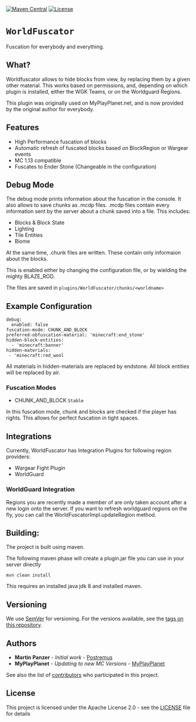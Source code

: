 [![Maven Central](https://maven-badges.herokuapp.com/maven-central/com.pro-crafting.mc/WorldFuscator/badge.svg)](https://maven-badges.herokuapp.com/maven-central/com.pro-crafting.mc/WorldFuscator)
[![License](https://img.shields.io/badge/License-Apache%202.0-blue.svg)](https://opensource.org/licenses/Apache-2.0)

# `WorldFuscator`

Fuscation for everybody and everything.

## What?

Worldfuscator allows to hide blocks from view, by replacing them by a given other material.
This works based on permissions, and, depending on which plugin is installed, either the WGK Teams, or on the Worldguard Regions.

This plugin was originally used on MyPlayPlanet.net, and is now provided by the original author for everybody.

## Features

* High Performance fuscation of blocks
* Automatic refresh of fuscated blocks based on BlockRegion or Wargear events
* MC 1.13 compatible
* Fuscates to Ender Stone (Changeable in the configuration)

## Debug Mode
The debug mode prints information about the fuscation in the console. It also allows to save chunks as .mcdp files.
.mcdp files contain every information sent by the server about a chunk saved into a file.
This includes:
* Blocks & Block State
* Lighting
* Tile Entities
* Biome

At the same time, .chunk files are written. These contain only informaion about the blocks.

This is enabled either by changing the configuration file, or by wielding the mighty BLAZE_ROD.

The files are saved in `plugins/WorldFuscator/chunks/<worldname>`

## Example Configuration
```
debug:
  enabled: false
fuscation-mode: CHUNK_AND_BLOCK
preferred-obfuscation-material: 'minecraft:end_stone'
hidden-block-entities:
  - 'minecraft:banner'
hidden-materials:
 - 'minecraft:red_wool
```

All materials in hidden-materials are replaced by endstone.
All block entities will be replaced by air.

### Fuscation Modes
* CHUNK_AND_BLOCK `Stable`

In this fuscation mode, chunk and blocks are checked if the player has rights. This allows for perfect fuscation in tight spaces.

## Integrations
Currently, WorldFuscator has Integration Plugins for following region providers:
* Wargear Fight Plugin
* WorldGuard

### WorldGuard Integration
Regions you are recently made a member of are only taken account after a new login onto the server. 
If you want to refresh worldguard regions on the fly, you can call the WorldFuscatorImpl.updateRegion method.

## Building:

The project is built using maven.

The following maven phase will create a plugin.jar file you can use in your server directly
````
mvn clean install
````

This requires an installed java jdk 8 and installed maven.

## Versioning

We use [SemVer](http://semver.org/) for versioning. For the versions available, see the [tags on this repository](https://github.com/Postremus/xmlpretty/tags). 

## Authors

* **Martin Panzer** - *Initial work* - [Postremus](https://github.com/Postremus)
* **MyPlayPlanet** - *Updating to new MC Versions* - [MyPlayPlanet](https://myplayplanet.net) 

See also the list of [contributors](https://github.com/Postremus/WorldFuscator/contributors) who participated in this project.

## License

This project is licensed under the Apache License 2.0 - see the [LICENSE](LICENSE) file for details